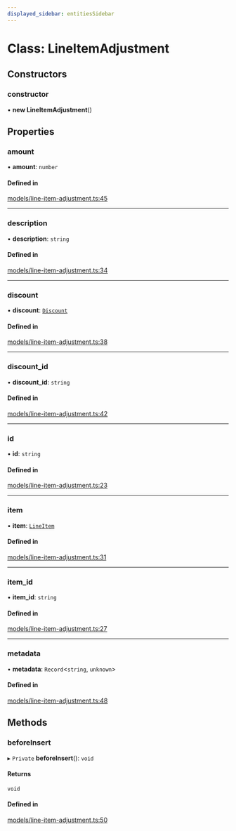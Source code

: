 ```yaml
---
displayed_sidebar: entitiesSidebar
---
```


# Class: LineItemAdjustment

## Constructors

### constructor

• **new LineItemAdjustment**()

## Properties

### amount

• **amount**: `number`

#### Defined in

[models/line-item-adjustment.ts:45](https://github.com/medusajs/medusa/blob/3efeb6b84/packages/medusa/src/models/line-item-adjustment.ts#L45)

___

### description

• **description**: `string`

#### Defined in

[models/line-item-adjustment.ts:34](https://github.com/medusajs/medusa/blob/3efeb6b84/packages/medusa/src/models/line-item-adjustment.ts#L34)

___

### discount

• **discount**: [`Discount`](Discount.md)

#### Defined in

[models/line-item-adjustment.ts:38](https://github.com/medusajs/medusa/blob/3efeb6b84/packages/medusa/src/models/line-item-adjustment.ts#L38)

___

### discount\_id

• **discount\_id**: `string`

#### Defined in

[models/line-item-adjustment.ts:42](https://github.com/medusajs/medusa/blob/3efeb6b84/packages/medusa/src/models/line-item-adjustment.ts#L42)

___

### id

• **id**: `string`

#### Defined in

[models/line-item-adjustment.ts:23](https://github.com/medusajs/medusa/blob/3efeb6b84/packages/medusa/src/models/line-item-adjustment.ts#L23)

___

### item

• **item**: [`LineItem`](LineItem.md)

#### Defined in

[models/line-item-adjustment.ts:31](https://github.com/medusajs/medusa/blob/3efeb6b84/packages/medusa/src/models/line-item-adjustment.ts#L31)

___

### item\_id

• **item\_id**: `string`

#### Defined in

[models/line-item-adjustment.ts:27](https://github.com/medusajs/medusa/blob/3efeb6b84/packages/medusa/src/models/line-item-adjustment.ts#L27)

___

### metadata

• **metadata**: `Record`<`string`, `unknown`\>

#### Defined in

[models/line-item-adjustment.ts:48](https://github.com/medusajs/medusa/blob/3efeb6b84/packages/medusa/src/models/line-item-adjustment.ts#L48)

## Methods

### beforeInsert

▸ `Private` **beforeInsert**(): `void`

#### Returns

`void`

#### Defined in

[models/line-item-adjustment.ts:50](https://github.com/medusajs/medusa/blob/3efeb6b84/packages/medusa/src/models/line-item-adjustment.ts#L50)
